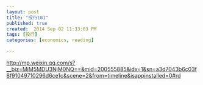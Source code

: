 ```yaml
---
layout: post
title: "投行101"
published: true
created:  2014 Sep 02 11:33:03 PM
tags: [投行]
categories: [economics, reading]

---
```


<http://mp.weixin.qq.com/s?__biz=MjM5MDU3NjM0NQ==&mid=200555885&idx=1&sn=a3d7043b6c03f8f91049710296d6ce1c&scene=2&from=timeline&isappinstalled=0#rd>

